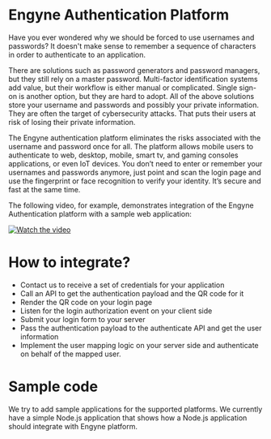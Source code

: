 # Engyne Authentication Platform

Have you ever wondered why we should be forced to use usernames and passwords? It doesn't make sense to remember a sequence of characters in order to authenticate to an application. 

There are solutions such as password generators and password managers, but they still rely on a master password. Multi-factor identification systems add value, but their workflow is either manual or complicated. Single sign-on is another option, but they are hard to adopt. All of the above solutions store your username and passwords and possibly your private information. They are often the target of cybersecurity attacks. That puts their users at risk of losing their private information. 

The Engyne authentication platform eliminates the risks associated with the username and password once for all. The platform allows mobile users to authenticate to web, desktop, mobile, smart tv, and gaming consoles applications, or even IoT devices. You don’t need to enter or remember your usernames and passwords anymore, just point and scan the login page and use the fingerprint or face recognition to verify your identity. It’s secure and fast at the same time.

The following video, for example, demonstrates integration of the Engyne Authentication platform with a sample web application:

[![Watch the video](https://img.youtube.com/vi/RX1WEGOKedc/maxresdefault.jpg)](https://www.youtube.com/watch?v=RX1WEGOKedc)

# How to integrate?

- Contact us to receive a set of credentials for your application
- Call an API to get the authentication payload and the QR code for it
- Render the QR code on your login page
- Listen for the login authorization event on your client side
- Submit your login form to your server
- Pass the authentication payload to the authenticate API and get the user information
- Implement the user mapping logic on your server side and authenticate on behalf of the mapped user. 

# Sample code

We try to add sample applications for the supported platforms. We currently have a simple Node.js application that shows how a Node.js application should integrate with Engyne platform.

